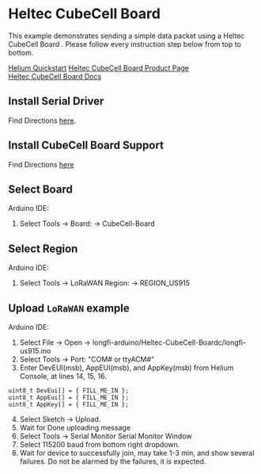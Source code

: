 # Heltec CubeCell Board 

This example demonstrates sending a simple data packet using a Heltec CubeCell Board . Please follow every instruction step below from top to bottom.

[Helium Quickstart](https://developer.helium.com/devices/arduino-quickstart/heltec-cubecell-board)
[Heltec CubeCell Board Product Page](https://heltec.org/project/htcc-ab01/)  
[Heltec CubeCell Board Docs](https://heltec-automation-docs.readthedocs.io/en/latest/cubecell/quick_start.html#)

## Install Serial Driver
Find Directions [here](https://heltec-automation-docs.readthedocs.io/en/latest/general/establish_serial_connection.html).

## Install CubeCell Board Support
Find Directions [here](https://heltec-automation-docs.readthedocs.io/en/latest/cubecell/quick_start.html#install-cubecell-relevant-framework)

## Select Board
Arduino IDE:  
1. Select Tools -> Board: -> CubeCell-Board

## Select Region
Arduino IDE:  
1. Select Tools -> LoRaWAN Region: -> REGION_US915

## Upload `LoRaWAN` example
Arduino IDE:  
1. Select File -> Open -> longfi-arduino/Heltec-CubeCell-Boardc/longfi-us915.ino
2. Select Tools -> Port: "COM# or ttyACM#" 
3. Enter DevEUI(msb), AppEUI(msb), and AppKey(msb) from Helium Console, at lines 14, 15, 16. 
```
uint8_t DevEui[] = { FILL_ME_IN };
uint8_t AppEui[] = { FILL_ME_IN };
uint8_t AppKey[] = { FILL_ME_IN };
```
4. Select Sketch -> Upload.
5. Wait for Done uploading message
6. Select Tools -> Serial Monitor
Serial Monitor Window
1. Select 115200 baud from bottom right dropdown.
2. Wait for device to successfully join, may take 1-3 min, and show several failures. Do not be alarmed by the failures, it is expected.